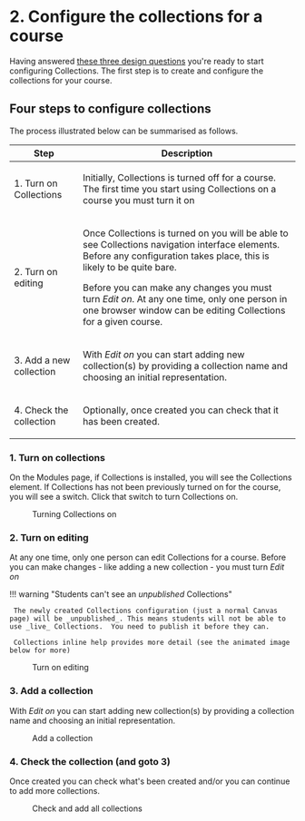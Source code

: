 # 2. Configure the collections for a course

Having answered [these three design questions](./design.md) you're ready to start configuring Collections. The first step is to create and configure the collections for your course.

## Four steps to configure collections

The process illustrated below can be summarised as follows.

| Step | Description |
| ---- | ----------- |
| 1. Turn on Collections | <p>Initially, Collections is turned off for a course. The first time you start using Collections on a course you must turn it on</p> |
| 2. Turn on editing | <p>Once Collections is turned on you will be able to see Collections navigation interface elements. Before any configuration takes place, this is likely to be quite bare.</p> <p>Before you can make any changes you must turn _Edit on_. At any one time, only one person in one browser window can be editing Collections for a given course. </p> |
| 3. Add a new collection | <p>With _Edit on_ you can start adding new collection(s) by providing a collection name and choosing an initial representation.</p>  |
| 4. Check the collection | <p>Optionally, once created you can check that it has been created.</p>|

### 1. Turn on collections

On the Modules page, if Collections is installed, you will see the Collections element. If Collections has not been previously turned on for the course, you will see a switch. Click that switch to turn Collections on.

<figure markdown>
<figcaption>Turning Collections on</figcaption>
<sl-animated-image src="../images/turnCollectionsOn.gif" alt="Turning Collections on">
</figure>


### 2.  Turn on editing

At any one time, only one person can edit Collections for a course. Before you can make changes - like adding a new collection - you must turn _Edit on_

!!! warning "Students can't see an _unpublished_ Collections"

     The newly created Collections configuration (just a normal Canvas page) will be _unpublished_. This means students will not be able to use _live_ Collections.  You need to publish it before they can.

     Collections inline help provides more detail (see the animated image below for more)

<figure markdown>
<figcaption>Turn on editing</figcaption>
<sl-animated-image src="../images/turnEditOn.gif" alt="Turn on editing">
</figure>


### 3. Add a collection

With _Edit on_ you can start adding new collection(s) by providing a collection name and choosing an initial representation.

<figure markdown>
<figcaption>Add a collection</figcaption>
<sl-animated-image src="../images/addCollection.gif" alt="Add a collection">
</figure>

### 4. Check the collection (and goto 3)

Once created you can check what's been created and/or you can continue to add more collections.

<figure markdown>
<figcaption>Check and add all collections</figcaption>
<sl-animated-image src="../images/checkAndAdd.gif" alt="Check and add all collections">
</figure>




